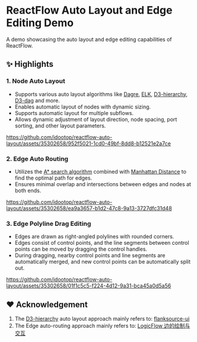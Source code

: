 # ReactFlow Auto Layout and Edge Editing Demo

A demo showcasing the auto layout and edge editing capabilities of ReactFlow.

## ✨ Highlights

### 1. Node Auto Layout

- Supports various auto layout algorithms like [Dagre](https://github.com/dagrejs/dagre), [ELK](https://github.com/kieler/elkjs), [D3-hierarchy](https://github.com/d3/d3-hierarchy), [D3-dag](https://github.com/erikbrinkman/d3-dag) and more.
- Enables automatic layout of nodes with dynamic sizing.
- Supports automatic layout for multiple subflows.
- Allows dynamic adjustment of layout direction, node spacing, port sorting, and other layout parameters.

https://github.com/idootop/reactflow-auto-layout/assets/35302658/952f5021-1cd0-49bf-8dd8-b12521e2a7ce

### 2. Edge Auto Routing

- Utilizes the [A\* search algorithm](https://en.wikipedia.org/wiki/A*_search_algorithm) combined with [Manhattan Distance](https://simple.wikipedia.org/wiki/Manhattan_distance) to find the optimal path for edges.
- Ensures minimal overlap and intersections between edges and nodes at both ends.

https://github.com/idootop/reactflow-auto-layout/assets/35302658/ea9a3657-b1d2-47c8-9a13-3727dfc31d48

### 3. Edge Polyline Drag Editing

- Edges are drawn as right-angled polylines with rounded corners.
- Edges consist of control points, and the line segments between control points can be moved by dragging the control handles.
- During dragging, nearby control points and line segments are automatically merged, and new control points can be automatically split out.

https://github.com/idootop/reactflow-auto-layout/assets/35302658/01f1c5c5-f224-4d12-9a31-bca45a0d5a56

## ❤️ Acknowledgement

1. The [D3-hierarchy](https://github.com/d3/d3-hierarchy) auto layout approach mainly refers to: [flanksource-ui](https://github.com/flanksource/flanksource-ui/blob/75b35591d3bbc7d446fa326d0ca7536790f38d88/src/ui/Graphs/Layouts/algorithms/d3-hierarchy.ts)
2. The Edge auto-routing approach mainly refers to: [LogicFlow 边的绘制与交互](https://juejin.cn/post/6942727734518874142)
